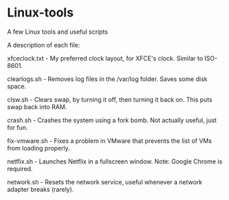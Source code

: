  
# Linux-tools 

A few Linux tools and useful scripts 



A description of each file: 

xfceclock.txt - My preferred clock layout, for XFCE's clock. Similar to ISO-8601.

clearlogs.sh - Removes log files in the /var/log folder. Saves some disk space. 

clsw.sh - Clears swap, by turning it off, then turning it back on. This puts swap back into RAM. 

crash.sh - Crashes the system using a fork bomb. Not actually useful, just for fun. 

fix-vmware.sh - Fixes a problem in VMware that prevents the list of VMs from loading properly. 

netflix.sh - Launches Netflix in a fullscreen window. Note: Google Chrome is required. 

network.sh - Resets the network service, useful whenever a network adapter breaks (rarely). 






